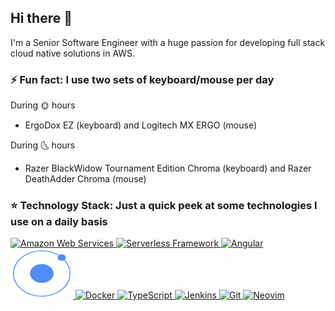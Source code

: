 ## Hi there 👋

I'm a Senior Software Engineer with a huge passion for developing full stack cloud native solutions in AWS.

### ⚡ Fun fact: I use two sets of keyboard/mouse per day

During :sun_with_face: hours
- ErgoDox EZ (keyboard) and Logitech MX ERGO (mouse)

During :last_quarter_moon_with_face: hours
- Razer BlackWidow Tournament Edition Chroma (keyboard) and Razer DeathAdder Chroma (mouse)

### :star: Technology Stack: Just a quick peek at some technologies I use on a daily basis

<a href="https://aws.amazon.com/">
  <img
    alt="Amazon Web Services"
    height="80"
    width="150"
    src="https://www.vectorlogo.zone/logos/amazon_aws/amazon_aws-ar21.svg" />
</a>
<a href="https://www.serverless.com/">
  <img
    alt="Serverless Framework"
    height="80"
    width="150"
    src="https://www.vectorlogo.zone/logos/serverless/serverless-ar21.svg" />
</a>
<a href="https://angular.io/">
  <img
    alt="Angular"
    height="80"
    width="150"
    src="https://www.vectorlogo.zone/logos/angular/angular-ar21.svg" />
</a>
<a href="https://ionicframework.com/">
  <img
    alt="Ionic"
    height="80"
    width="100"
    src="https://raw.githubusercontent.com/devicons/devicon/master/icons/ionic/ionic-original.svg" />
</a>
<a href="https://www.docker.com/">
  <img
    alt="Docker"
    height="80"
    width="150"
    src="https://www.vectorlogo.zone/logos/docker/docker-ar21.svg" />
</a>
<a href="https://www.typescriptlang.org/">
  <img
    alt="TypeScript"
    height="80"
    width="80"
    src="https://www.vectorlogo.zone/logos/typescriptlang/typescriptlang-icon.svg" />
</a>
<a href="https://www.jenkins.io/">
  <img
    alt="Jenkins"
    height="80"
    width="150"
    src="https://www.vectorlogo.zone/logos/jenkins/jenkins-ar21.svg" />
</a>
<a href="https://git-scm.com/">
  <img
    alt="Git"
    height="80"
    width="150"
    src="https://www.vectorlogo.zone/logos/git-scm/git-scm-ar21.svg" />
</a>
<a href="https://neovim.io/">
  <img
    alt="Neovim"
    height="80"
    width="150"
    src="https://www.vectorlogo.zone/logos/neovimio/neovimio-ar21.svg" />
</a>



<!--
**wenindoubt/wenindoubt** is a ✨ _special_ ✨ repository because its `README.md` (this file) appears on your GitHub profile.

Here are some ideas to get you started:

- 🔭 I’m currently working on ...
- 🌱 I’m currently learning ...
- 👯 I’m looking to collaborate on ...
- 🤔 I’m looking for help with ...
- 💬 Ask me about ...
- 📫 How to reach me: ...
- 😄 Pronouns: ...
-->

